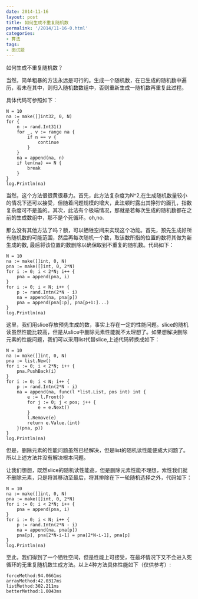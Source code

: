 ```yaml
---
date: 2014-11-16
layout: post
title: 如何生成不重复随机数
permalink: '/2014/11-16-0.html'
categories:
- 算法
tags:
- 面试题
---
```



如何生成不重复随机数？

当然，简单粗暴的方法永远是可行的。生成一个随机数，在已生成的随机数中遍历，若未在其中，则归入随机数数组中，否则重新生成一随机数再重复此过程。

具体代码可参照如下：

	N = 10
	na := make([]int32, 0, N)
	for {
	    n := rand.Int31()
	    for _, v := range na {
	        if n == v {
	            continue
	        }
	    }
	    na = append(na, n)
	    if len(na) == N {
	        break
	    }
	}
	log.Println(na)

当然，这个方法很很黄很暴力。首先，此方法复杂度为N^2,在生成随机数量较小的情况下还可以接受，但随着问题规模的增大，此法顿时露出其狰狞的面孔，指数复杂度可不是盖的。其次，此法有个极端情况，那就是若每次生成的随机数都在之前的生成数组中，那不是个死循环。oh,no.

那么没有其他方法了吗？额，可以牺牲空间来实现这个功能。首先，预先生成好所有随机数的可能范围，然后再每次随机一个数，取该数所指的位置的数将其做为新生成的数, 最后将该位置的数删除以确保取到不重复的随机数。代码如下：

	N = 10
	na := make([]int, 0, N)
	pna := make([]int, 0, 2*N)
	for i := 0; i < 2*N; i++ {
	    pna = append(pna, i)
	}
	for i := 0; i < N; i++ {
	    p := rand.Intn(2*N - i)
	    na = append(na, pna[p])
	    pna = append(pna[:p], pna[p+1:]...)
	}
	log.Println(na)

这里，我们用slice存放预先生成的数，事实上存在一定的性能问题。slice的随机读虽然性能比较高，但是从slice中删除元素性能就不太理想了。如果想解决删除元素的性能问题，我们可以采用list代替slice,上述代码转换成如下：

	N = 10
	na := make([]int, 0, N)
	pna := list.New()
	for i := 0; i < 2*N; i++ {
	    pna.PushBack(i)
	}
	for i := 0; i < N; i++ {
	    p := rand.Intn(2*N - i)
	    na = append(na, func(l *list.List, pos int) int {
	        e := l.Front()
	        for j := 0; j < pos; j++ {
	            e = e.Next()
	        }
	        l.Remove(e)
	        return e.Value.(int)
	    }(pna, p))
	}
	log.Println(na)

但是，删除元素的性能问题虽然已经解决，但是list的随机读性能便成大问题了。所以上述方法并没有解决根本问题。

让我们想想，既然slice的随机读性能高，但是删除元素性能不理想，索性我们就不删除元素，只是将其移动至最后，将其排除在下一轮随机选择之外，代码如下：

	N = 10
	na := make([]int, 0, N)
	pna := make([]int, 0, 2*N)
	for i := 0; i < 2*N; i++ {
	    pna = append(pna, i)
	}
	for i := 0; i < N; i++ {
	    p := rand.Intn(2*N - i)
	    na = append(na, pna[p])
	    pna[p], pna[2*N-i-1] = pna[2*N-i-1], pna[p]
	}
	log.Println(na)

至此，我们得到了一个牺牲空间，但是性能上可接受，在最坏情况下又不会进入死循环的无重复随机数生成方法。以上4种方法具体性能如下（仅供参考）:

	forceMethod:94.0661ms
	arrayMethod:42.0317ms
	listMethod:302.211ms
	betterMethod:1.0043ms
